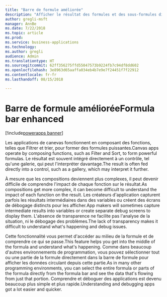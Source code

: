 ```yaml
---
title: "Barre de formule améliorée"
description: "Afficher le résultat des formules et des sous-formules directement dans la barre de formule des applications de canevas"
author: gregli-msft
manager: AnnBe
ms.date: 7/22/2018
ms.topic: article
ms.prod: 
ms.service: business-applications
ms.technology: 
ms.author: gregli
audience: Admin
ms.translationtype: HT
ms.sourcegitcommit: 62ff356275ffd55047573b9224fb7c94df8dd602
ms.openlocfilehash: 3e8963d65aaffa034eb4b7e9e7f24451f7f22912
ms.contentlocale: fr-fr
ms.lasthandoff: 08/15/2018

---
```

# <a name="formula-bar-enhanced"></a><span data-ttu-id="57ccf-103">Barre de formule améliorée</span><span class="sxs-lookup"><span data-stu-id="57ccf-103">Formula bar enhanced</span></span> 

[!include[powerapps banner](../includes/powerapps.md)]




<span data-ttu-id="57ccf-104">Les applications de canevas fonctionnent en composant des fonctions, telles que Filtrer et trier, pour former des formules puissantes.</span><span class="sxs-lookup"><span data-stu-id="57ccf-104">Canvas apps operate by composing functions, such as Filter and Sort, to form powerful formulas.</span></span> <span data-ttu-id="57ccf-105">Le résultat est souvent intégré directement à un contrôle, tel qu'une galerie, qui peut l'interpréter davantage.</span><span class="sxs-lookup"><span data-stu-id="57ccf-105">The result is often fed directly into a control, such as a gallery, which may interpret it further.</span></span>

<span data-ttu-id="57ccf-106">À mesure que les compositions deviennent plus complexes, il peut devenir difficile de comprendre l'impact de chaque fonction sur le résultat.</span><span class="sxs-lookup"><span data-stu-id="57ccf-106">As compositions get more complex, it can become difficult to understand the impact of each function on the result.</span></span> <span data-ttu-id="57ccf-107">Les créateurs d'application capturent parfois les résultats intermédiaires dans des variables ou créent des écrans de débogage distincts pour les afficher.</span><span class="sxs-lookup"><span data-stu-id="57ccf-107">App makers will sometimes capture intermediate results into variables or create separate debug screens to display them.</span></span> <span data-ttu-id="57ccf-108">L'absence de transparence ne facilite pas l'analyse de la situation, ni le débogage des problèmes.</span><span class="sxs-lookup"><span data-stu-id="57ccf-108">The lack of transparency makes it difficult to understand what's happening and debug issues.</span></span>

<span data-ttu-id="57ccf-109">Cette fonctionnalité vous permet d'accéder au milieu de la formule et de comprendre ce qui se passe.</span><span class="sxs-lookup"><span data-stu-id="57ccf-109">This feature helps you get into the middle of the formula and understand what's happening.</span></span> <span data-ttu-id="57ccf-110">Comme dans beaucoup d'autres environnements de programmation, vous pouvez sélectionner tout ou une partie de la formule directement dans la barre de formule pour afficher les données circulant depuis cette partie.</span><span class="sxs-lookup"><span data-stu-id="57ccf-110">As in many other programming environments, you can select the entire formula or parts of the formula directly from the formula bar and see the data that's flowing from just that portion.</span></span> <span data-ttu-id="57ccf-111">Comprendre et déboguer des applications est devenu beaucoup plus simple et plus rapide.</span><span class="sxs-lookup"><span data-stu-id="57ccf-111">Understanding and debugging apps got a lot easier and quicker.</span></span>



